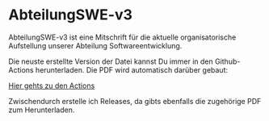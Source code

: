 # AbteilungSWE-v3

AbteilungSWE-v3 ist eine Mitschrift für die aktuelle organisatorische Aufstellung unserer Abteilung Softwareentwicklung. 

Die neuste erstellte Version der Datei kannst Du immer in den Github-Actions herunterladen. Die PDF wird automatisch darüber gebaut:

[Hier gehts zu den Actions](https://github.com/stho32/AbteilungSWE-v3/actions)

Zwischendurch erstelle ich Releases, da gibts ebenfalls die zugehörige PDF zum Herunterladen.
